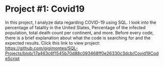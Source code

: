 # Project #1: Covid19 
In this project, I analyze data regarding COVID-19 using SQL. I look into the percentage of fatality in the United States, Percentage of the infected population, total death count per continent, and more. Before every code, there is a brief explanation about what the code is searching for and the expected results. Click this link to view project: https://github.com/gigimontes/SQL-Projects/blob/17a463c6f1545b70d88c093468ff0e26330c3dcb/Covid19CodeScript


  
